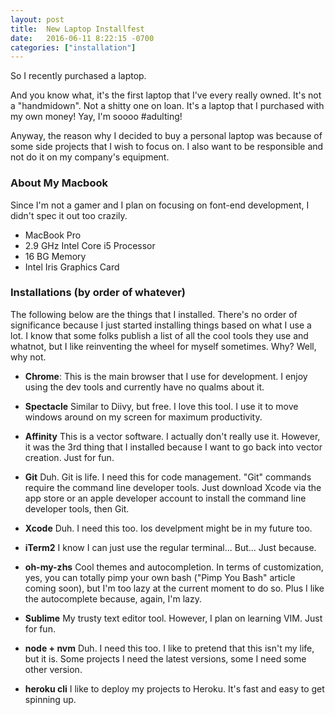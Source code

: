 ```yaml
---
layout: post
title:  New Laptop Installfest
date:   2016-06-11 8:22:15 -0700
categories: ["installation"]
---
```


So I recently purchased a laptop.

And you know what, it's the first laptop that I've every really owned. It's not a "handmidown". Not a shitty one on loan. It's a laptop that I purchased with my own money! Yay, I'm soooo #adulting!

Anyway, the reason why I decided to buy  a personal laptop was because of some side projects that I wish to focus on. I also want to be responsible and not do it on my company's equipment.

### About My Macbook
Since I'm not a gamer and I plan on focusing on font-end development, I didn't spec it out too crazily.

- MacBook Pro
- 2.9 GHz Intel Core i5 Processor
- 16 BG Memory
- Intel Iris Graphics Card

### Installations (by order of whatever)
The following below are the things that I installed. There's no order of significance because I just started installing things based on what I use a lot. I know that some folks publish a list of all the cool tools they use and whatnot, but I like reinventing the wheel for myself sometimes. Why? Well, why not.

- **Chrome**:
	This is the main browser that I use for development. I enjoy using the dev tools and currently have no qualms about it.

- **Spectacle**
	Similar to Diivy, but free. I love this tool. I use it to move windows around on my screen for maximum productivity.

- **Affinity**
	This is a vector software. I actually don't really use it. However, it was the 3rd thing that I installed because I want to go back into vector creation. Just for fun.

- **Git**
	Duh. Git is life. I need this for code management. "Git" commands require the command line developer tools. Just download Xcode via the app store or an apple developer account to install the command line developer tools, then Git.

- **Xcode**
	Duh. I need this too. Ios develpment might be in my future too.

- **iTerm2**
	I know I can just use the regular terminal... But... Just because.

- **oh-my-zhs**
	Cool themes and autocompletion. In terms of customization, yes, you can totally pimp your own bash ("Pimp You Bash" article coming soon), but I'm too lazy at the current moment to do so. Plus I like the autocomplete because, again, I'm lazy.

- **Sublime**
	My trusty text editor tool. However, I plan on learning VIM. Just for fun.

- **node + nvm**
	Duh. I need this too. I like to pretend that this isn't my life, but it is. Some projects I need the latest versions, some I need some other version.

- **heroku cli**
	I like to deploy my projects to Heroku. It's fast and easy to get spinning up.

